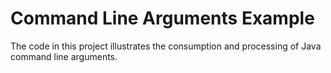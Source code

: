 # Command Line Arguments Example

The code in this project illustrates the consumption and processing of
Java command line arguments.